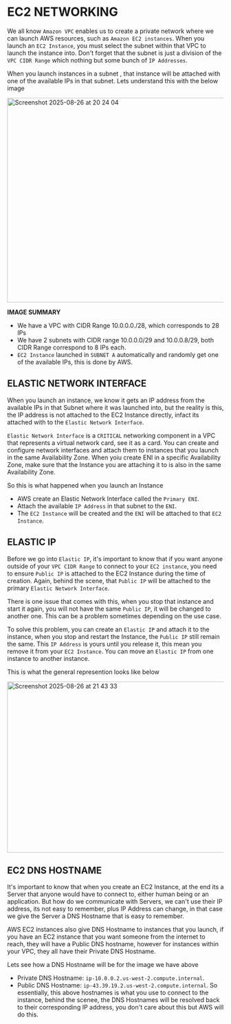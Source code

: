 # EC2 NETWORKING 
We all know `Amazon VPC` enables us to create a private network where we can launch AWS resources, such as `Amazon EC2 instances`. 
When you launch an `EC2 Instance`, you must select the subnet within that VPC to launch the instance into.
Don't forget that the subnet is just a division of the `VPC CIDR Range` which nothing but some bunch of `IP Addresses`.

When you launch instances in a subnet , that instance will be attached with one of the available IPs in that 
subnet. Lets understand this with the below image

<img width="747" height="476" alt="Screenshot 2025-08-26 at 20 24 04" src="https://github.com/user-attachments/assets/55380f17-5b0f-4877-9e17-af91f206d942" />

**IMAGE SUMMARY**
- We have a VPC with CIDR Range 10.0.0.0./28, which corresponds to 28 IPs
- We have 2 subnets with CIDR range 10.0.0.0/29 and 10.0.0.8/29, both CIDR Range correspond to 8 IPs each.
- `EC2 Instance` launched in `SUBNET A` automatically and randomly get one of the available IPs, this is done by AWS. 

## ELASTIC NETWORK INTERFACE
When you launch an instance, we know it gets an IP address from the available IPs in that Subnet where it was launched into,
but the reality is this, the IP address is not attached to the EC2 Instance directly, infact its attached with to the `Elastic Network Interface`.

`Elastic Network Interface` is a `CRITICAL` networking component in a VPC that represents a virtual network card, see it as a card. You can create and configure network interfaces and attach them to instances that you launch in the same Availability Zone. When yoiu create ENI in a specific Availability Zone, make sure that the Instance you are attaching it to is also in the same Availability Zone.

So this is what happened when you launch an Instance
- AWS create an Elastic Network Interface called the `Primary ENI`.
- Attach the available `IP Address` in that subnet to the `ENI`.
- The `EC2 Instance` will be created and the `ENI` will be attached to that `EC2 Instance`.

## ELASTIC IP
Before we go into `Elastic IP`, it's important to know that if you want anyone outside of your `VPC CIDR Range` to connect to your `EC2 instance`,
you need to ensure `Public IP` is attached to the EC2 Instance during the time of creation. Again, behind the scene, that `Public IP` will be 
attached to the primary `Elastic Network Interface`.

There is one issue that comes with this, when you stop that instance and start it again, you will not have the same `Public IP`, it will be changed 
to another one. This can be a problem sometimes depending on the use case.

To solve this problem, you can create an `Elastic IP` and attach it to the instance, when you stop and restart the Instance, the `Public IP` still 
remain the same. This `IP Address` is yours until you release it, this mean you remove it from your `EC2 Instance`. You can move an `Elastic IP` from one instance to another instance.

This is what the general represention looks like below

<img width="853" height="398" alt="Screenshot 2025-08-26 at 21 43 33" src="https://github.com/user-attachments/assets/38d6b780-d46c-4735-ba47-3fd7410b180e" />

## EC2 DNS HOSTNAME
It's important to know that when you create an EC2 Instance, at the end its a Server that anyone would have to connect to, either human being or an application.
But how do we communicate with Servers, we can't use their IP address, its not easy to remember, plus IP Address can change, in that case we give the Server a DNS Hostname that is easy to remember.

AWS EC2 instances also give DNS Hostname to instances that you launch, if you have an EC2 instance that you want someone from the internet to reach, they will have a Public DNS hostname, 
however for instances within your VPC, they all have their Private DNS Hostname.

Lets see how a DNS Hostname will be for the image we have above
- Private DNS Hostname: `ip-10.0.0.2.us-west-2.compute.internal`.
- Public DNS Hostname: `ip-43.39.19.2.us-west-2.compute.internal`.
So essentially, this above hostnames is what you use to connect to the instance, behind the scenee, the DNS Hostnames will be resolved back to their corresponding IP address, you don't care about this but AWS will do this.





